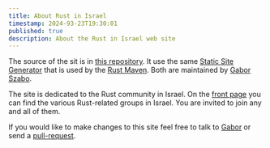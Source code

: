 ```yaml
---
title: About Rust in Israel
timestamp: 2024-93-23T19:30:01
published: true
description: About the Rust in Israel web site
---
```



The source of the sit is in [this repository](https://github.com/szabgab/rust.org.il).
It use the same [Static Site Generator](https://ssg.code-maven.com/) that is used by the [Rust Maven](https://rust.code-maven.com/).
Both are maintained by [Gabor Szabo](https://szabgab.com/).

The site is dedicated to the Rust community in Israel. On the [front page](/) you can find the various Rust-related groups in Israel.
You are invited to join any and all of them.

If you would like to make changes to this site feel free to talk to [Gabor](https://szabgab.com/contact) or send a [pull-request](https://github.com/szabgab/rust.org.il).

